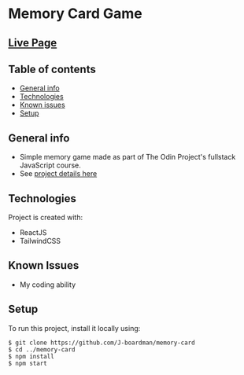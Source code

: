 # Memory Card Game

## [Live Page](https://j-boardman.github.io/memory-card)

## Table of contents
* [General info](#general-info)
* [Technologies](#technologies)
* [Known issues](#known-issues)
* [Setup](#setup)

## General info
* Simple memory game made as part of The Odin Project's fullstack JavaScript course.
* See [project details here](https://www.theodinproject.com/paths/full-stack-javascript/courses/javascript/lessons/memory-card)
	
## Technologies
Project is created with:
* ReactJS
* TailwindCSS

## Known Issues
* My coding ability
	
## Setup
To run this project, install it locally using:

```
$ git clone https://github.com/J-boardman/memory-card
$ cd ../memory-card
$ npm install
$ npm start
```
